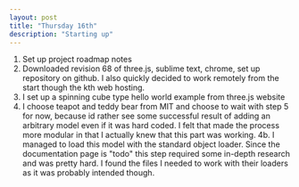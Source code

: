 ```yaml
---
layout: post
title: "Thursday 16th"
description: "Starting up"
---
```


1. Set up project roadmap notes
2. Downloaded revision 68 of three.js, sublime text, chrome,
set up repository on github. I also quickly decided to work remotely from the start though the kth web hosting.
3. I set up a spinning cube type hello world example from three.js website
4. I choose teapot and teddy bear from MIT and choose to wait with step 5 for now, because id rather see some successful result of adding an arbitrary model even if it was hard coded. I felt that made the process more modular in that I actually knew that this part was working.
4b. I managed to load this model with the standard object loader. Since the documentation page is "todo" this step required some in-depth research and was pretty hard. I found the files I needed to work with their loaders as it was probably intended though.